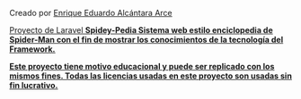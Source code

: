 Creado por <u>Enrique Eduardo Alcántara Arce<u>

Proyecto de Laravel <b>Spidey-Pedia<b>
Sistema web estilo enciclopedia de Spider-Man con el fin de mostrar los conocimientos de la tecnología del Framework.


Este proyecto tiene motivo educacional y puede ser replicado con los mismos fines. Todas las licencias usadas en este proyecto son usadas sin fin lucrativo.